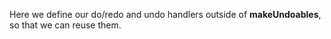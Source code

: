 Here we define our do/redo and undo handlers outside of **makeUndoables**, so that we can reuse them.
